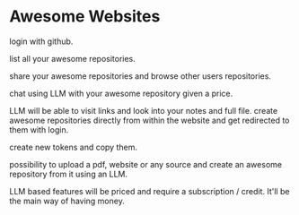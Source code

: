 # Awesome Websites

login with github.

list all your awesome repositories.

share your awesome repositories and browse other users repositories.

chat using LLM with your awesome repository given a price.

LLM will be able to visit links and look into your notes and full file.
create awesome repositories directly from within the website and get redirected to them with login.

create new tokens and copy them.

possibility to upload a pdf, website or any source and create an awesome repository from it using an LLM.

LLM based features will be priced and require a subscription / credit. It'll be the main way of having money.